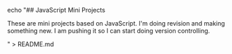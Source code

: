 echo "## JavaScript Mini Projects

These are mini projects based on JavaScript. I'm doing revision and making something new. I am pushing it so I can start doing version controlling.

" > README.md

